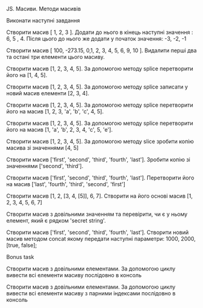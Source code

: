 JS. Масиви. Методи масивів


Виконати наступні завдання

Створити масив [ 1, 2, 3 ]. Додати до нього в кінець наступні значення : 6, 5 , 4. Після цього до нього же додати у початок значення: -3, -2, -1

Створити масив [ 100, -273.15, 0,1, 2, 3, 4, 5, 6, 9, 10 ]. Видалити перші два та остані три елементи цього масиву.


 Створити масив [1, 2, 3, 4, 5]. За допомогою методу splice перетворити його на [1, 4, 5].


 Створити масив [1, 2, 3, 4, 5]. За допомогою методу splice записати у новий масив елементи [2, 3, 4].


Створити масив [1, 2, 3, 4, 5]. За допомогою методу splice перетворити його на масив [1, 2, 3, 'a', 'b', 'c', 4, 5].


Створити масив [1, 2, 3, 4, 5]. За допомогою методу splice перетворити його на масив [1, 'a', 'b', 2, 3, 4, 'c', 5, 'e'].


Створити масив [1, 2, 3, 4, 5]. За допомогою методу slice зробити копію масива зі значеннями [4, 5]

Створити масив ['first', 'second', 'third', 'fourth', 'last']. Зробити копію зі значеннями  ['second', 'third'].


Створити масив ['first', 'second', 'third', 'fourth', 'last']. Перетворити його на масив ['last', 'fourth', 'third', 'second', 'first']


Створити масив [1, 2, [3, 4, [5]], 6, 7]. Створити на його основі масив [1, 2, 3, 4, 5, 6, 7]


Створити масив з довільними значенням та перевірити, чи є у ньому елемент, який є рядком 'secret string'.


Створити масив ['first', 'second', 'third', 'fourth', 'last']. Створити новий масив методом concat якому передати наступні параметри: 
1000, 2000, [true, false];

Bonus task

Створити масив з довільними елементами. За допомогою циклу вивести всі елементи масиву послідовно в консоль

Створити масив з довільними елементами. За допомогою циклу вивести всі елементи масиву з парними індексами послідовно в консоль